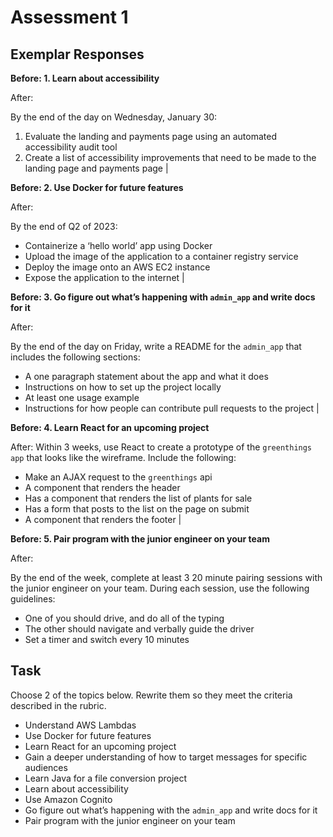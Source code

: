 # Assessment 1 

## Exemplar Responses

**Before: 1. Learn about accessibility** 

After: 

By the end of the day on Wednesday, January 30: 
1. Evaluate the landing and payments page using an automated accessibility audit tool 
2. Create a list of accessibility improvements that need to be made to the landing page and payments page |

**Before: 2. Use Docker for future features** 

After:

By the end of Q2 of 2023:
* Containerize a ‘hello world’ app using Docker 
* Upload the image of the application to a container registry service 
* Deploy the image onto an AWS EC2 instance 
* Expose the application to the internet |

**Before: 3. Go figure out what’s happening with `admin_app` and write docs for it**

After: 

By the end of the day on Friday, write a README for the `admin_app` that includes the following sections: 
* A one paragraph statement about the app and what it does
* Instructions on how to set up the project locally
* At least one usage example
* Instructions for how people can contribute pull requests to the project | 

**Before: 4. Learn React for an upcoming project**

After: 
Within 3 weeks, use React to create a prototype of the `greenthings app` that looks like the wireframe. Include the following: 
* Make an AJAX request to the `greenthings` api 
* A component that renders the header
* Has a component that renders the list of plants for sale
* Has a form that posts to the list on the page on submit
* A component that renders the footer | 

**Before: 5. Pair program with the junior engineer on your team**

After: 

By the end of the week, complete at least 3 20 minute pairing sessions with the junior engineer on your team. During each session, use the following guidelines: 
* One of you should drive, and do all of the typing
* The other should navigate and verbally guide the driver
* Set a timer and switch every 10 minutes


## Task
Choose 2 of the topics below. Rewrite them so they meet the criteria described in the rubric. 

* Understand AWS Lambdas
* Use Docker for future features
* Learn React for an upcoming project 
* Gain a deeper understanding of how to target messages for specific audiences
* Learn Java for a file conversion project
* Learn about accessibility
* Use Amazon Cognito 
* Go figure out what’s happening with the `admin_app` and write docs for it
* Pair program with the junior engineer on your team 
